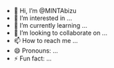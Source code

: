 - 👋 Hi, I’m @MINTAbizu
- 👀 I’m interested in ...
- 🌱 I’m currently learning ...
- 💞️ I’m looking to collaborate on ...
- 📫 How to reach me ...
- 😄 Pronouns: ...
- ⚡ Fun fact: ...

<!---
MINTAbizu/MINTAbizu is a ✨ special ✨ repository because its `README.md` (this file) appears on your GitHub profile.
You can click the Preview link to take a look at your changes.
--->
